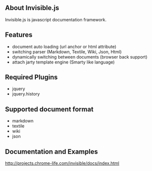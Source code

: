 ## About Invisible.js ##

Invisible.js is javascript documentation framework.

## Features ##

  * document auto loading (url anchor or html attribute)
  * switching parser (Markdown, Textile, Wiki, Json, Html)
  * dynamically switching between documents (browser back support)
  * attach jarty template engine (Smarty like language)

## Required Plugins ##

  * jquery
  * jquery.history

## Supported document format ##

  * markdown
  * textile
  * wiki
  * json

## Documentation and Examples ##

http://projects.chrome-life.com/invisible/docs/index.html

